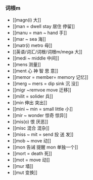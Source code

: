 ### 词根m

- [[magn(i) 大]]
- [[man = dwell  stay 居住 停留]]
- [[manu = man ~ hand 手]]
- [[mar ~ sea 海]]
- [[matr(i) metro 母]]
- [[英语/词汇/词根/词根m/mega 大]]
- [[medi  ~  middle 中间]]
- [[mens  测量]]
- [[ment  心 神 智 思 意]]
- [[memor = member= memory 记忆]]
- [[merg ~ mers = dip sink 沉 没]]
- [[migr ~remvoe move 迁移]]
- [[milit = solider 兵]]
- [[min 伸出 突出]]
- [[mini ~ min = small little 小]]
- [[mir ~ wonder 惊奇 惊异]]
- [[mis(o)  恨  厌恶]]
- [[misc 混合 混杂]]
- [[miss ~ mit = send 投 送 发]]
- [[mob ~ move 动]]
- [[mon 告诫 提醒 mon  单独一个]]
- [[mort = death 死]]
- [[mot = move  动]]
- [[mur 墙]]
- [[mut 变换]]